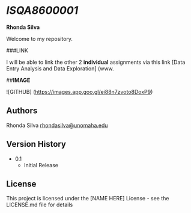 # _ISQA8600001_

 **Rhonda Silva**
 
Welcome to my repository.

###LINK

I will be able to link the other 2 **individual** assignments via this link [Data Entry Analysis and Data Exploration] (www.

##**IMAGE** 

![GITHUB] (https://images.app.goo.gl/ei88n7zvoto8DoxP9)
 


## Authors

Rhonda Silva rhondasilva@unomaha.edu


## Version History

* 0.1
    * Initial Release

## License

This project is licensed under the [NAME HERE] License - see the LICENSE.md file for details
